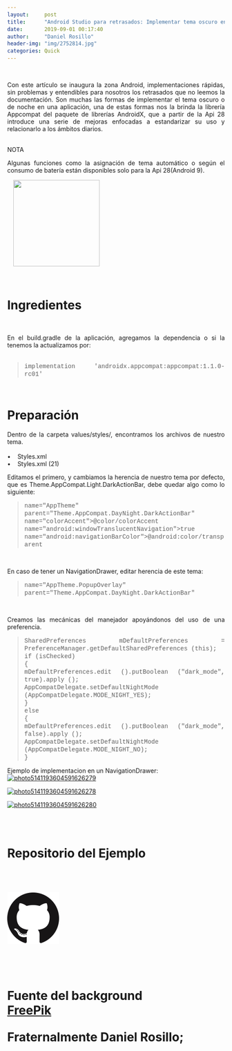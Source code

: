 ```yaml
---
layout:     post
title:      "Android Studio para retrasados: Implementar tema oscuro en 2 pasos"
date:       2019-09-01 00:17:40
author:     "Daniel Rosillo"
header-img: "img/2752814.jpg"
categories: Quick
---
```

<div style="text-align: justify;">
<div class='post-body entry-content'>
<br>
<p>Con este artículo se inaugura la zona Android, implementaciones rápidas, sin problemas y entendibles para nosotros los retrasados que no leemos la documentación.
Son muchas las formas de implementar el tema oscuro o de noche en una aplicación, una de estas formas nos la brinda la librería Appcompat del paquete de librerías AndroidX, que a partir de la Api 28 introduce una serie de mejoras enfocadas a estandarizar su uso y relacionarlo a los ámbitos diarios.
<br>
<br />
<p>NOTA<br>
<p>Algunas funciones como la asignación de tema automático o según el consumo de batería están disponibles solo para la Api 28(Android 9).
<br>

<a href="https://2.bp.blogspot.com/-_cCRPk4QL1k/W8sCpKnairI/AAAAAAAAAkI/S1l_if5p4RACmKqfYi7xqevCeMhuHWV9QCLcBGAs/s1600/DELYSIDANN02.jpg" imageanchor="1" style="margin-left: 1em; margin-right: 1em;"><img border="0" data-original-height="324" data-original-width="324" height="200" src="https://2.bp.blogspot.com/-_cCRPk4QL1k/W8sCpKnairI/AAAAAAAAAkI/S1l_if5p4RACmKqfYi7xqevCeMhuHWV9QCLcBGAs/s200/DELYSIDANN02.jpg" width="200" /></a>

<br>
<h1>Ingredientes</h1>
<br>
<p>En el build.gradle de la aplicación, agregamos la dependencia o si la tenemos la actualizamos por:
<br><br>
<blockquote>
<span style="font-family: &quot;courier new&quot; , &quot;courier&quot; , monospace;">implementation 'androidx.appcompat:appcompat:1.1.0-rc01'</span><br />
</blockquote>
<br>
<h1>Preparación</h1>
<p>Dentro de la carpeta values/styles/, encontramos los archivos de nuestro tema.
<br>
<br>
&#8226;&nbsp;&nbsp;&nbsp;	Styles.xml <br>
&#8226;&nbsp;&nbsp;&nbsp;	Styles.xml (21)
<br>

<p>Editamos el primero, y cambiamos la herencia de nuestro tema por defecto, que es Theme.AppCompat.Light.DarkActionBar, debe quedar algo como lo siguiente:
<br>

<blockquote>
<span style="font-family: &quot;courier new&quot; , &quot;courier&quot; , monospace;">name="AppTheme" parent="Theme.AppCompat.DayNight.DarkActionBar"</span><br />
<span style="font-family: &quot;courier new&quot; , &quot;courier&quot; , monospace;">name="colorAccent">@color/colorAccent</span><br />
<span style="font-family: &quot;courier new&quot; , &quot;courier&quot; , monospace;">name="android:windowTranslucentNavigation">true</span><br />
<span style="font-family: &quot;courier new&quot; , &quot;courier&quot; , monospace;">name="android:navigationBarColor">@android:color/transparent</span><br />
</blockquote>


<br>
<p>En caso de tener un NavigationDrawer, editar herencia de este tema:
<br>

<blockquote>
<span style="font-family: &quot;courier new&quot; , &quot;courier&quot; , monospace;">name="AppTheme.PopupOverlay" parent="Theme.AppCompat.DayNight.DarkActionBar"</span><br />
</blockquote>

<br>
<p>Creamos las mecánicas del manejador apoyándonos del uso de una preferencia.
<br>

<blockquote>
<span style="font-family: &quot;courier new&quot; , &quot;courier&quot; , monospace;">
SharedPreferences mDefaultPreferences = PreferenceManager.getDefaultSharedPreferences (this);</span><br />
<span style="font-family: &quot;courier new&quot; , &quot;courier&quot; , monospace;">if (isChecked)</span><br />
<span style="font-family: &quot;courier new&quot; , &quot;courier&quot; , monospace;">{</span><br />
<span style="font-family: &quot;courier new&quot; , &quot;courier&quot; , monospace;">    
mDefaultPreferences.edit ().putBoolean ("dark_mode", true).apply ();</span><br />
<span style="font-family: &quot;courier new&quot; , &quot;courier&quot; , monospace;">    AppCompatDelegate.setDefaultNightMode (AppCompatDelegate.MODE_NIGHT_YES);</span><br />
<span style="font-family: &quot;courier new&quot; , &quot;courier&quot; , monospace;">}</span><br />
<span style="font-family: &quot;courier new&quot; , &quot;courier&quot; , monospace;">else</span><br />
<span style="font-family: &quot;courier new&quot; , &quot;courier&quot; , monospace;">{</span><br />
<span style="font-family: &quot;courier new&quot; , &quot;courier&quot; , monospace;">    
mDefaultPreferences.edit ().putBoolean ("dark_mode", false).apply ();</span><br />
<span style="font-family: &quot;courier new&quot; , &quot;courier&quot; , monospace;">    AppCompatDelegate.setDefaultNightMode (AppCompatDelegate.MODE_NIGHT_NO);</span><br />
<span style="font-family: &quot;courier new&quot; , &quot;courier&quot; , monospace;">}</span><br />
</blockquote>

<p>Ejemplo de implementacion en un NavigationDrawer:<br>
<a href="https://ibb.co/kS0HKSH"><img src="https://i.ibb.co/kS0HKSH/photo5141193604591626279.jpg" alt="photo5141193604591626279" border="0"></a>

<a href="https://ibb.co/ySYY45J"><img src="https://i.ibb.co/ySYY45J/photo5141193604591626278.jpg" alt="photo5141193604591626278" border="0"></a>

<a href="https://ibb.co/sVg3QQR"><img src="https://i.ibb.co/sVg3QQR/photo5141193604591626280.jpg" alt="photo5141193604591626280" border="0"></a>

<br>
<br>

<h1>Repositorio del Ejemplo<h1>
<br>
 <div class="badges">
                    <a class="badge-link" href="https://github.com/DanielRosillo/NightDrawerMenu"><img src="/img/git.png" alt=""></a>
                     </div>
            
<div style='clear: both;'></div>
<br>
<br>

<p>Fuente del background
<br>
<a href=”https://www.freepik.com/free-vector/sunset-mountains-landscape-with-purple-gradient-colors_5315515.htm#page=1&query=mountains&position=8”>FreePik</a>


<p>Fraternalmente Daniel Rosillo;